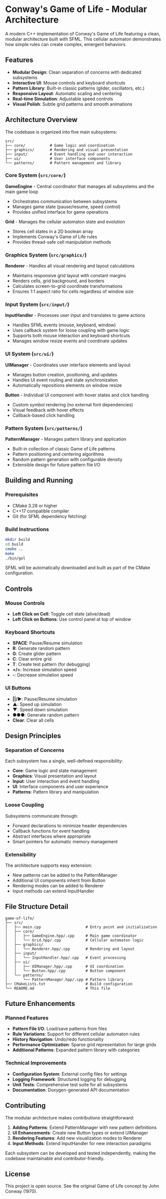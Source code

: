 # Conway's Game of Life - Modular Architecture

A modern C++ implementation of Conway's Game of Life featuring a clean, modular architecture built with SFML. This cellular automaton demonstrates how simple rules can create complex, emergent behaviors.

## Features

- **Modular Design**: Clean separation of concerns with dedicated subsystems
- **Interactive UI**: Mouse controls and keyboard shortcuts
- **Pattern Library**: Built-in classic patterns (glider, oscillators, etc.)
- **Responsive Layout**: Automatic scaling and centering
- **Real-time Simulation**: Adjustable speed controls
- **Visual Polish**: Subtle grid patterns and smooth animations

## Architecture Overview

The codebase is organized into five main subsystems:

```
src/
├── core/           # Game logic and coordination
├── graphics/       # Rendering and visual presentation
├── input/          # Event handling and user interaction
├── ui/             # User interface components
└── patterns/       # Pattern management and library
```

### Core System (`src/core/`)

**GameEngine** - Central coordinator that manages all subsystems and the main game loop
- Orchestrates communication between subsystems
- Manages game state (pause/resume, speed control)
- Provides unified interface for game operations

**Grid** - Manages the cellular automaton state and evolution
- Stores cell states in a 2D boolean array
- Implements Conway's Game of Life rules
- Provides thread-safe cell manipulation methods

### Graphics System (`src/graphics/`)

**Renderer** - Handles all visual rendering and layout calculations
- Maintains responsive grid layout with constant margins
- Renders cells, grid background, and borders
- Calculates screen-to-grid coordinate transformations
- Ensures 1:1 aspect ratio for cells regardless of window size

### Input System (`src/input/`)

**InputHandler** - Processes user input and translates to game actions
- Handles SFML events (mouse, keyboard, window)
- Uses callback system for loose coupling with game logic
- Supports both mouse interaction and keyboard shortcuts
- Manages window resize events and coordinate updates

### UI System (`src/ui/`)

**UIManager** - Coordinates user interface elements and layout
- Manages button creation, positioning, and updates
- Handles UI event routing and state synchronization
- Automatically repositions elements on window resize

**Button** - Individual UI component with hover states and click handling
- Custom symbol rendering (no external font dependencies)
- Visual feedback with hover effects
- Callback-based click handling

### Pattern System (`src/patterns/`)

**PatternManager** - Manages pattern library and application
- Built-in collection of classic Game of Life patterns
- Pattern positioning and centering algorithms
- Random pattern generation with configurable density
- Extensible design for future pattern file I/O

## Building and Running

### Prerequisites
- CMake 3.28 or higher
- C++17 compatible compiler
- Git (for SFML dependency fetching)

### Build Instructions
```bash
mkdir build
cd build
cmake ..
make
./bin/gol
```

SFML will be automatically downloaded and built as part of the CMake configuration.

## Controls

### Mouse Controls
- **Left Click on Cell**: Toggle cell state (alive/dead)
- **Left Click on Buttons**: Use control panel at top of window

### Keyboard Shortcuts
- **SPACE**: Pause/Resume simulation
- **R**: Generate random pattern
- **G**: Create glider pattern
- **C**: Clear entire grid
- **T**: Create test pattern (for debugging)
- **+/=**: Increase simulation speed
- **-**: Decrease simulation speed

### UI Buttons
- **||/▶**: Pause/Resume simulation
- **▲**: Speed up simulation
- **▼**: Speed down simulation
- **●●●**: Generate random pattern
- **Clear**: Clear all cells

## Design Principles

### Separation of Concerns
Each subsystem has a single, well-defined responsibility:
- **Core**: Game logic and state management
- **Graphics**: Visual presentation and layout
- **Input**: User interaction and event handling
- **UI**: Interface components and user experience
- **Patterns**: Pattern library and manipulation

### Loose Coupling
Subsystems communicate through:
- Forward declarations to minimize header dependencies
- Callback functions for event handling
- Abstract interfaces where appropriate
- Smart pointers for automatic memory management

### Extensibility
The architecture supports easy extension:
- New patterns can be added to the PatternManager
- Additional UI components inherit from Button
- Rendering modes can be added to Renderer
- Input methods can extend InputHandler

## File Structure Detail

```
game-of-life/
├── src/
│   ├── main.cpp                    # Entry point and initialization
│   ├── core/
│   │   ├── GameEngine.hpp/.cpp     # Main game coordinator
│   │   └── Grid.hpp/.cpp           # Cellular automaton logic
│   ├── graphics/
│   │   └── Renderer.hpp/.cpp       # Rendering and layout
│   ├── input/
│   │   └── InputHandler.hpp/.cpp   # Event processing
│   ├── ui/
│   │   ├── UIManager.hpp/.cpp      # UI coordination
│   │   └── Button.hpp/.cpp         # Button component
│   └── patterns/
│       └── PatternManager.hpp/.cpp # Pattern library
├── CMakeLists.txt                  # Build configuration
└── README.md                       # This file
```

## Future Enhancements

### Planned Features
- **Pattern File I/O**: Load/save patterns from files
- **Rule Variations**: Support for different cellular automaton rules
- **History Navigation**: Undo/redo functionality
- **Performance Optimization**: Sparse grid representation for large grids
- **Additional Patterns**: Expanded pattern library with categories

### Technical Improvements
- **Configuration System**: External config files for settings
- **Logging Framework**: Structured logging for debugging
- **Unit Tests**: Comprehensive test suite for all subsystems
- **Documentation**: Doxygen-generated API documentation

## Contributing

The modular architecture makes contributions straightforward:

1. **Adding Patterns**: Extend PatternManager with new pattern definitions
2. **UI Enhancements**: Create new Button types or extend UIManager
3. **Rendering Features**: Add new visualization modes to Renderer
4. **Input Methods**: Extend InputHandler for new interaction paradigms

Each subsystem can be developed and tested independently, making the codebase maintainable and contributor-friendly.

## License

This project is open source. See the original Game of Life concept by John Conway (1970).
